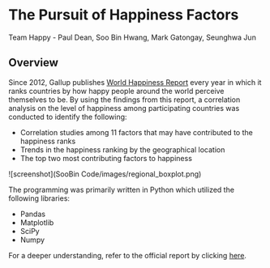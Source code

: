# The Pursuit of Happiness Factors
Team Happy - Paul Dean, Soo Bin Hwang, Mark Gatongay, Seunghwa Jun

## Overview
Since 2012, Gallup publishes [World Happiness Report](https://worldhappiness.report/ed/2019/) every year in which it ranks countries by how happy people around the world perceive themselves to be. By using the findings from this report, a correlation analysis on the level of happiness among participating countries was conducted to identify the following:

* Correlation studies among 11 factors that may have contributed to the happiness ranks
* Trends in the happiness ranking by the geographical location
* The top two most contributing factors to happiness

![screenshot](SooBin Code/images/regional_boxplot.png)

The programming was primarily written in Python which utilized the following libraries:

* Pandas
* Matplotlib
* SciPy
* Numpy

For a deeper understanding, refer to the official report by clicking [here](https://github.com/soobing91/P1_World_Happiness_Report/blob/master/20190715%20TeamHappy%20PPT%20Final.pdf).
